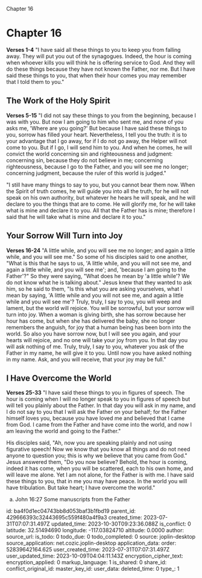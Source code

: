 Chapter 16

# Chapter 16
**Verses 1-4**
"I have said all these things to you to keep you from falling away. They will put you out of the synagogues. Indeed, the hour is coming when whoever kills you will think he is offering service to God. And they will do these things because they have not known the Father, nor me. But I have said these things to you, that when their hour comes you may remember that I told them to you."

## The Work of the Holy Spirit
**Verses 5-15**
"I did not say these things to you from the beginning, because I was with you. But now I am going to him who sent me, and none of you asks me, 'Where are you going?' But because I have said these things to you, sorrow has filled your heart. Nevertheless, I tell you the truth: it is to your advantage that I go away, for if I do not go away, the Helper will not come to you. But if I go, I will send him to you. And when he comes, he will convict the world concerning sin and righteousness and judgment: concerning sin, because they do not believe in me; concerning righteousness, because I go to the Father, and you will see me no longer; concerning judgment, because the ruler of this world is judged."

"I still have many things to say to you, but you cannot bear them now. When the Spirit of truth comes, he will guide you into all the truth, for he will not speak on his own authority, but whatever he hears he will speak, and he will declare to you the things that are to come. He will glorify me, for he will take what is mine and declare it to you. All that the Father has is mine; therefore I said that he will take what is mine and declare it to you."

## Your Sorrow Will Turn into Joy
**Verses 16-24**
"A little while, and you will see me no longer; and again a little while, and you will see me." So some of his disciples said to one another, "What is this that he says to us, 'A little while, and you will not see me, and again a little while, and you will see me'; and, 'because I am going to the Father'?" So they were saying, "What does he mean by 'a little while'? We do not know what he is talking about." Jesus knew that they wanted to ask him, so he said to them, "Is this what you are asking yourselves, what I mean by saying, 'A little while and you will not see me, and again a little while and you will see me'? Truly, truly, I say to you, you will weep and lament, but the world will rejoice. You will be sorrowful, but your sorrow will turn into joy. When a woman is giving birth, she has sorrow because her hour has come, but when she has delivered the baby, she no longer remembers the anguish, for joy that a human being has been born into the world. So also you have sorrow now, but I will see you again, and your hearts will rejoice, and no one will take your joy from you. In that day you will ask nothing of me. Truly, truly, I say to you, whatever you ask of the Father in my name, he will give it to you. Until now you have asked nothing in my name. Ask, and you will receive, that your joy may be full."

## I Have Overcome the World
**Verses 25-33**
"I have said these things to you in figures of speech. The hour is coming when I will no longer speak to you in figures of speech but will tell you plainly about the Father. In that day you will ask in my name, and I do not say to you that I will ask the Father on your behalf; for the Father himself loves you, because you have loved me and believed that I came from God. I came from the Father and have come into the world, and now I am leaving the world and going to the Father."

His disciples said, "Ah, now you are speaking plainly and not using figurative speech! Now we know that you know all things and do not need anyone to question you; this is why we believe that you came from God." Jesus answered them, "Do you now believe? Behold, the hour is coming, indeed it has come, when you will be scattered, each to his own home, and will leave me alone. Yet I am not alone, for the Father is with me. I have said these things to you, that in me you may have peace. In the world you will have tribulation. But take heart; I have overcome the world."

<ol type='a'>
	<li>John 16:27 Some manuscripts from the Father</li>
</ol>

id: ba4f0d1ec04743bb8d053baf3b1fbd19
parent_id: 429666393c32443695c559f480a4f9a3
created_time: 2023-07-31T07:07:31.497Z
updated_time: 2023-10-30T09:23:36.088Z
is_conflict: 0
latitude: 32.51494690
longitude: -117.03824710
altitude: 0.0000
author: 
source_url: 
is_todo: 0
todo_due: 0
todo_completed: 0
source: joplin-desktop
source_application: net.cozic.joplin-desktop
application_data: 
order: 52839642164.625
user_created_time: 2023-07-31T07:07:31.497Z
user_updated_time: 2023-10-09T04:04:11.143Z
encryption_cipher_text: 
encryption_applied: 0
markup_language: 1
is_shared: 0
share_id: 
conflict_original_id: 
master_key_id: 
user_data: 
deleted_time: 0
type_: 1